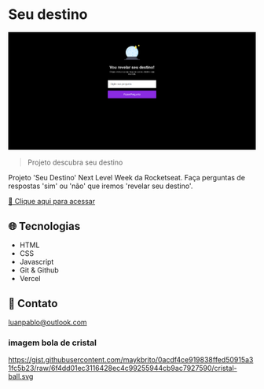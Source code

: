 # Seu destino

![preview](./.github/preview.png)

>Projeto descubra seu destino

Projeto 'Seu Destino' Next Level Week da Rocketseat.
Faça perguntas de respostas 'sim' ou 'não' que iremos 'revelar seu destino'.

[🔗 Clique aqui para acessar](https://seu-destino.vercel.app/)

## 🌐 Tecnologias 

- HTML
- CSS
- Javascript
- Git & Github
- Vercel

## 📱 Contato

luanpablo@outlook.com

### imagem bola de cristal
https://gist.githubusercontent.com/maykbrito/0acdf4ce919838ffed50915a31fc5b23/raw/6f4dd01ec3116428ec4c99255944cb9ac7927590/cristal-ball.svg